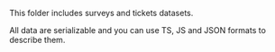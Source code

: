This folder includes surveys and tickets datasets.

All data are serializable and you can use TS, JS and JSON formats to describe them.